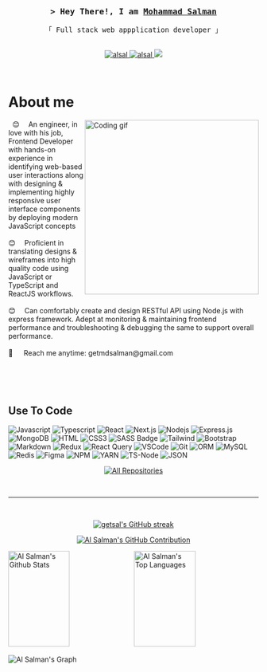 <!--
<h2 align="center">
  Welcome to Mohammad Salman World!
  <img src="https://media.giphy.com/media/hvRJCLFzcasrR4ia7z/giphy.gif" width="28">
</h2>
-->

<!--
<p align="center">
  <a href="https://github.com/getsalman"><img src="https://readme-typing-svg.herokuapp.com/?lines=Self%20Taught%20Programmer;Front%20End%20Developer;1.5%2B%20years%20of%20coding%20experience;Always%20learning%20new%20things&center=true&width=380&height=45"></a>
</p>

 -->

<!-- Intro  -->
<h3 align="center">
        <samp>&gt; Hey There!, I am
                <b><a target="_blank" href="https://alsiam.com">Mohammad Salman</a></b>
        </samp>
</h3>


<p align="center"> 
  <samp>
    「 Full stack web appplication developer 」
    <br>
    <br>
  </samp>
</p>

<p align="center">
 <a href="https://www.linkedin.com/in/getsalman/" target="_blank">
  <img src="https://img.shields.io/badge/LinkedIn-0077B5?style=for-the-badge&logo=linkedin&logoColor=white" alt="alsal"/>
 </a>
 <a href="https://medium.com/@getsalman" target="_blank">
  <img src="https://img.shields.io/badge/Medium-12100E?style=for-the-badge&logo=medium&logoColor=white=white" alt="alsal" />
 </a>
 <a href="https://twitter.com/getsalman_" target="_blank">
  <img src="https://img.shields.io/badge/Twitter-1DA1F2?style=for-the-badge&logo=twitter&logoColor=white" />
 </a>
</p>
<br />

<!-- About Section -->
 # About me
 
<p>
 <img align="right" width="350" src="/assets/programmer.gif" alt="Coding gif" />
   😊&emsp; An engineer, in love with his job, Frontend Developer with hands-on experience in identifying web-based user interactions along with designing & implementing highly responsive user interface components by deploying modern JavaScript concepts <br/><br/>
  😊&emsp; Proficient in translating designs & wireframes into high quality code using JavaScript or TypeScript and ReactJS workflows. <br/><br/>
  😊&emsp; Can comfortably create and design RESTful API using Node.js with express framework. Adept at monitoring & maintaining frontend performance and troubleshooting & debugging the same to support overall performance. <br/><br/>
 📧 &emsp; Reach me anytime: getmdsalman@gmail.com<br/><br/>
</p>
<br/>
<br/>

## Use To Code

![Javascript](https://img.shields.io/badge/Javascript-F0DB4F?style=for-the-badge&labelColor=black&logo=javascript&logoColor=F0DB4F)
![Typescript](https://img.shields.io/badge/Typescript-007acc?style=for-the-badge&labelColor=black&logo=typescript&logoColor=007acc)
![React](https://img.shields.io/badge/-React-61DBFB?style=for-the-badge&labelColor=black&logo=react&logoColor=61DBFB)
![Next.js](https://img.shields.io/badge/next.js-000000?style=for-the-badge&logo=nextdotjs&logoColor=white)
![Nodejs](https://img.shields.io/badge/Nodejs-3C873A?style=for-the-badge&labelColor=black&logo=node.js&logoColor=3C873A)
![Express.js](https://img.shields.io/badge/Express.js-000000?style=for-the-badge&logo=express&logoColor=white)
![MongoDB](https://img.shields.io/badge/MongoDB-4EA94B?style=for-the-badge&logo=mongodb&logoColor=white)
![HTML](https://img.shields.io/badge/HTML5-E34F26?style=for-the-badge&logo=html5&logoColor=white)
![CSS3](https://img.shields.io/badge/CSS3-1572B6?style=for-the-badge&logo=css3&logoColor=white)
![SASS Badge](https://img.shields.io/badge/Sass-CC6699?style=for-the-badge&logo=sass&logoColor=white)
![Tailwind](https://img.shields.io/badge/Tailwind_CSS-092749?style=for-the-badge&logo=tailwindcss&logoColor=06B6D4&labelColor=000000)
![Bootstrap](https://img.shields.io/badge/Bootstrap-563D7C?style=for-the-badge&logo=bootstrap&logoColor=white)
![Markdown](https://img.shields.io/badge/Markdown-000000?style=for-the-badge&logo=markdown&logoColor=white)
![Redux](https://img.shields.io/badge/Redux-593D88?style=for-the-badge&logo=redux&logoColor=white)
![React Query](https://img.shields.io/badge/-React_Query-FF4154?style=for-the-badge&logo=react%20query&logoColor=white)
![VSCode](https://img.shields.io/badge/Visual_Studio-0078d7?style=for-the-badge&logo=visual%20studio&logoColor=white)
![Git](https://img.shields.io/badge/Git-F05032?style=for-the-badge&logo=git&logoColor=white)
![ORM](https://img.shields.io/badge/Git-F05032?style=for-the-badge&logo=git&logoColor=white)
![MySQL](https://img.shields.io/badge/MySQL-005C84?style=for-the-badge&logo=mysql&logoColor=white)
![Redis](https://img.shields.io/badge/redis-%23DD0031.svg?&style=for-the-badge&logo=redis&logoColor=white)
![Figma](https://img.shields.io/badge/Figma-F24E1E?style=for-the-badge&logo=figma&logoColor=white)
![NPM](https://img.shields.io/badge/npm-CB3837?style=for-the-badge&logo=npm&logoColor=white)
![YARN](https://img.shields.io/badge/Yarn-2C8EBB?style=for-the-badge&logo=yarn&logoColor=white)
![TS-Node](https://img.shields.io/badge/ts--node-3178C6?style=for-the-badge&logo=ts-node&logoColor=white)
![JSON](https://img.shields.io/badge/json-5E5C5C?style=for-the-badge&logo=json&logoColor=white)
<br/>

<p align="center">
  <a href="https://github.com/getsalman?tab=repositories" target="_blank"><img alt="All Repositories" title="All Repositories" src="https://img.shields.io/badge/-All%20Repos-2962FF?style=for-the-badge&logo=koding&logoColor=white"/></a>
</p>

<br/>
<hr/>
<br/>

<p align="center">
  <a href="https://github.com/getsalman">
    <img src="https://github-readme-streak-stats.herokuapp.com/?user=alsiam&theme=radical&border=7F3FBF&background=0D1117" alt="getsal's GitHub streak"/>
  </a>
</p>

<p align="center">
  <a href="https://github.com/getsalman">
    <img src="https://github-profile-summary-cards.vercel.app/api/cards/profile-details?username=getsalman&theme=radical" alt="Al Salman's GitHub Contribution"/>
  </a>
</p>

<a> 
    <a href="https://github.com/getsalman"><img alt="Al Salman's Github Stats" src="https://denvercoder1-github-readme-stats.vercel.app/api?username=getsalman&show_icons=true&count_private=true&theme=react&border_color=7F3FBF&bg_color=0D1117&title_color=F85D7F&icon_color=F8D866" height="192px" width="49.5%"/></a>
  <a href="https://github.com/salman"><img alt="Al Salman's Top Languages" src="https://denvercoder1-github-readme-stats.vercel.app/api/top-langs/?username=getsalman&langs_count=8&layout=compact&theme=react&border_color=7F3FBF&bg_color=0D1117&title_color=F85D7F&icon_color=F8D866" height="192px" width="49.5%"/></a>
  <br/>
</a>


![Al Salman's Graph](https://github-readme-activity-graph.cyclic.app/graph?username=getsalman&custom_title=Al%20Salman's%20GitHub%20Activity%20Graph&bg_color=0D1117&color=7F3FBF&line=7F3FBF&point=7F3FBF&area_color=FFFFFF&title_color=FFFFFF&area=true)
